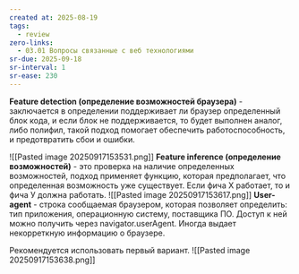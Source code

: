 ```yaml
---
created at: 2025-08-19
tags:
  - review
zero-links:
  - 03.01 Вопросы связанные с веб технологиями
sr-due: 2025-09-18
sr-interval: 1
sr-ease: 230
---
```

**Feature detection (определение возможностей браузера)** - заключается в определении поддерживает ли браузер определенный блок кода, и если блок не поддерживается, то будет выполнен аналог, либо полифил, такой подход помогает обеспечить работоспособность, и предотвратить сбои и ошибки.

![[Pasted image 20250917153531.png]]
**Feature inference (определение возможностей)** - это проверка на наличие определенных возможностей, подход применяет функцию, которая предполагает, что определенная возможность уже существует. Если фича Х работает, то и фича У должна работать.
![[Pasted image 20250917153617.png]]
**User-agent** - строка сообщаемая браузером, которая позволяет определить: тип приложения, операционную систему, поставщика ПО. Доступ к ней можно получить через navigator.userAgent. Иногда выдает некорреткную информацию о браузере.

Рекомендуется использовать первый вариант.
![[Pasted image 20250917153638.png]]